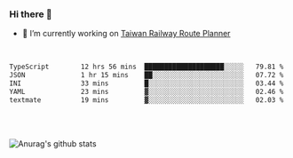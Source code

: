 ### Hi there 👋

- 🔭 I’m currently working on [Taiwan Railway Route Planner](https://github.com/Taiwan-Railway-Route-Planner)

<br/>

<!--START_SECTION:waka-->

```txt
TypeScript        12 hrs 56 mins  ████████████████████░░░░░   79.81 %
JSON              1 hr 15 mins    ██░░░░░░░░░░░░░░░░░░░░░░░   07.72 %
INI               33 mins         █░░░░░░░░░░░░░░░░░░░░░░░░   03.44 %
YAML              23 mins         ▓░░░░░░░░░░░░░░░░░░░░░░░░   02.46 %
textmate          19 mins         ▓░░░░░░░░░░░░░░░░░░░░░░░░   02.03 %
```

<!--END_SECTION:waka-->

<br/>
<br/>

![Anurag's github stats](https://github-readme-stats.vercel.app/api?username=DepickereSven&show_icons=true&theme=tokyonight)



<!--
**DepickereSven/DepickereSven** is a ✨ _special_ ✨ repository because its `README.md` (this file) appears on your GitHub profile.

Here are some ideas to get you started:

- 🔭 I’m currently working on ...
- 🌱 I’m currently learning ...
- 👯 I’m looking to collaborate on ...
- 🤔 I’m looking for help with ...
- 💬 Ask me about ...
- 📫 How to reach me: ...
- 😄 Pronouns: ...
- ⚡ Fun fact: ...
-->

